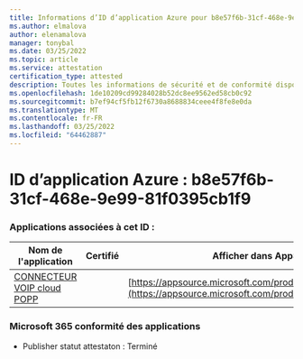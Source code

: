 ```yaml
---
title: Informations d’ID d’application Azure pour b8e57f6b-31cf-468e-9e99-81f0395cb1f9
ms.author: elmalova
author: elenamalova
manager: tonybal
ms.date: 03/25/2022
ms.topic: article
ms.service: attestation
certification_type: attested
description: Toutes les informations de sécurité et de conformité disponibles pour b8e57f6b-31cf-468e-9e99-81f0395cb1f9.
ms.openlocfilehash: 1de10209cd99284028b52dc8ee9562ed58cb0c92
ms.sourcegitcommit: b7ef94cf5fb12f6730a8688834ceee4f8fe8e0da
ms.translationtype: MT
ms.contentlocale: fr-FR
ms.lasthandoff: 03/25/2022
ms.locfileid: "64462887"
---
```

# <a name="azure-app-id-b8e57f6b-31cf-468e-9e99-81f0395cb1f9"></a>ID d’application Azure : b8e57f6b-31cf-468e-9e99-81f0395cb1f9


### <a name="apps-associated-with-this-id"></a>Applications associées à cet ID :
| **Nom de l'application** | **Certifié** | **Afficher dans AppSource** |
|--------------|---------------|-----------------------|
| [CONNECTEUR VOIP cloud POPP](../forward/WA200003306.md) |  | [https://appsource.microsoft.com/product/office/WA200003306](https://appsource.microsoft.com/product/office/WA200003306) |

### <a name="microsoft-365-app-compliance-status"></a>Microsoft 365 conformité des applications
- Publisher statut attestaton : Terminé
